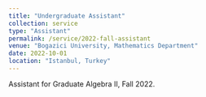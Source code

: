 ```yaml
---
title: "Undergraduate Assistant"
collection: service
type: "Assistant"
permalink: /service/2022-fall-assistant
venue: "Bogazici University, Mathematics Department"
date: 2022-10-01
location: "Istanbul, Turkey"
---
```


Assistant for Graduate Algebra II, Fall 2022.